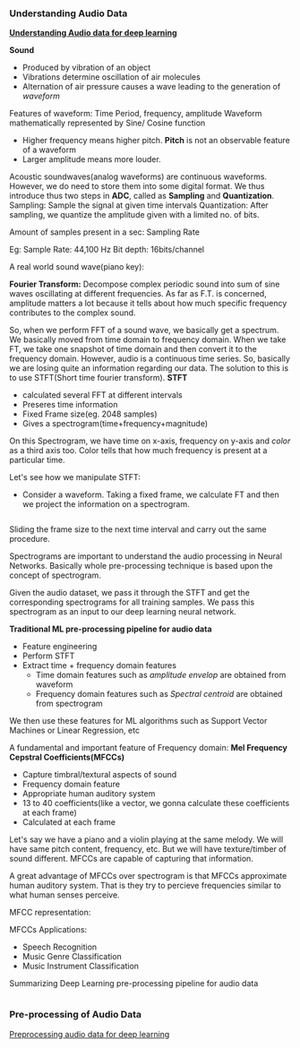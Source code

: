 ### Understanding Audio Data

[**Understanding Audio data for deep learning**](https://www.youtube.com/watch?v=m3XbqfIij_Y)

**Sound**
- Produced by vibration of an object
- Vibrations determine oscillation of air molecules
- Alternation of air pressure causes a wave leading to the generation of _waveform_

Features of waveform: Time Period, frequency, amplitude
Waveform mathematically represented by Sine/ Cosine function

- Higher frequency means higher pitch. **Pitch** is not an observable feature of a waveform
- Larger amplitude means more louder. 

Acoustic soundwaves(analog waveforms) are continuous waveforms. However, we do need to store them into some digital format. 
We thus introduce thus two steps in **ADC**, called as **Sampling** and **Quantization**.
Sampling: Sample the signal at given time intervals
Quantization: After sampling, we quantize the amplitude given with a limited no. of bits.

Amount of samples present in a sec: Sampling Rate

Eg: Sample Rate: 44,100 Hz
Bit depth: 16bits/channel

A real world sound wave(piano key):

**Fourier Transform:**
Decompose complex periodic sound into sum of sine waves oscillating at different frequencies. As far as F.T. is concerned,
amplitude matters a lot because it tells about how much specific frequency contributes to the complex sound.

So, when we perform FFT of a sound wave, we basically get a spectrum. We basically moved from time domain to frequency domain.
When we take FT, we take one snapshot of time domain and then convert it to the frequency domain.
However, audio is a continuous time series. So, basically we are losing quite an information regarding our data. 
The solution to this is to use STFT(Short time fourier transform). 
**STFT**
- calculated several FFT at different intervals
- Preseres time information
- Fixed Frame size(eg. 2048 samples)
- Gives a spectrogram(time+frequency+magnitude)

On this Spectrogram, we have time on x-axis, frequency on y-axis and _color_ as a third axis too. Color tells that how much
frequency is present at a particular time.

Let's see how we manipulate STFT:
- Consider a waveform. Taking a fixed frame, we calculate FT and then we project the information on a spectrogram.

![]()

Sliding the frame size to the next time interval and carry out the same procedure. 

Spectrograms are important to understand the audio processing in Neural Networks. Basically whole pre-processing technique is based upon the concept of spectrogram.

Given the audio dataset, we pass it through the STFT and get the corresponding spectrograms for all training samples. We pass this spectrogram as an input to our deep learning neural network.

**Traditional ML pre-processing pipeline for audio data**
- Feature engineering
- Perform STFT
- Extract time + frequency domain features
  - Time domain features such as _amplitude envelop_ are obtained from waveform
  - Frequency domain features such as _Spectral centroid_ are obtained from spectrogram

We then use these features for ML algorithms such as Support Vector Machines or Linear Regression, etc

A fundamental and important feature of Frequency domain:
**Mel Frequency Cepstral Coefficients(MFCCs)**
- Capture timbral/textural aspects of sound
- Frequency domain feature
- Appropriate human auditory system
- 13 to 40 coefficients(like a vector, we gonna calculate these coefficients at each frame)
- Calculated at each frame

Let's say we have a piano and a violin playing at the same melody. We will have same pitch content, frequency, etc. But we will have texture/timber of sound different. MFCCs are capable of capturing that information.

A great advantage of MFCCs over spectrogram is that MFCCs approximate human auditory system. That is they try to percieve frequencies similar to what human senses perceive.

MFCC representation:
![]()

MFCCs Applications:
- Speech Recognition
- Music Genre Classification
- Music Instrument Classification

Summarizing Deep Learning pre-processing pipeline for audio data

![]()

### Pre-processing of Audio Data

[Preprocessing audio data for deep learning](https://www.youtube.com/watch?v=Oa_d-zaUti8)

